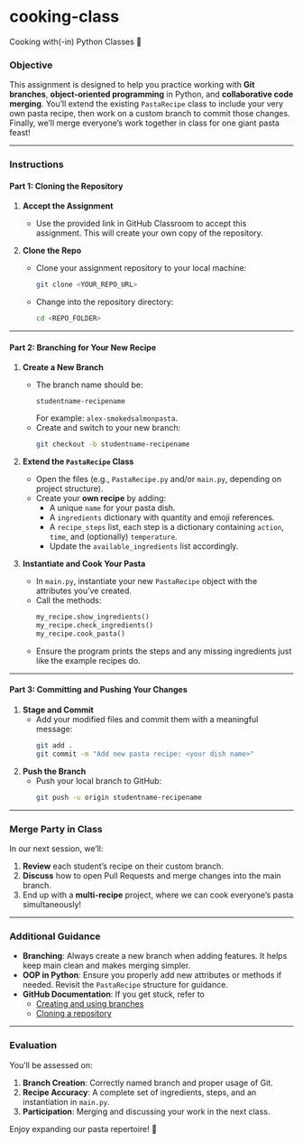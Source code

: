 # cooking-class
Cooking with(-in) Python Classes 🥘

### Objective
This assignment is designed to help you practice working with **Git branches**, **object-oriented programming** in Python, and **collaborative code merging**. You’ll extend the existing `PastaRecipe` class to include your very own pasta recipe, then work on a custom branch to commit those changes. Finally, we’ll merge everyone’s work together in class for one giant pasta feast!

---

### Instructions

#### Part 1: Cloning the Repository
1. **Accept the Assignment**  
   - Use the provided link in GitHub Classroom to accept this assignment. This will create your own copy of the repository.

2. **Clone the Repo**  
   - Clone your assignment repository to your local machine:
     ```bash
     git clone <YOUR_REPO_URL>
     ```
   - Change into the repository directory:
     ```bash
     cd <REPO_FOLDER>
     ```

---

#### Part 2: Branching for Your New Recipe
1. **Create a New Branch**  
   - The branch name should be:  
     ```
     studentname-recipename
     ```  
     For example: `alex-smokedsalmonpasta`.
   - Create and switch to your new branch:
     ```bash
     git checkout -b studentname-recipename
     ```

2. **Extend the `PastaRecipe` Class**  
   - Open the files (e.g., `PastaRecipe.py` and/or `main.py`, depending on project structure).
   - Create your **own recipe** by adding:
     - A unique `name` for your pasta dish.
     - A `ingredients` dictionary with quantity and emoji references.
     - A `recipe_steps` list, each step is a dictionary containing `action`, `time`, and (optionally) `temperature`.
     - Update the `available_ingredients` list accordingly.

3. **Instantiate and Cook Your Pasta**  
   - In `main.py`, instantiate your new `PastaRecipe` object with the attributes you’ve created.
   - Call the methods:  
     ```python
     my_recipe.show_ingredients()
     my_recipe.check_ingredients()
     my_recipe.cook_pasta()
     ```
   - Ensure the program prints the steps and any missing ingredients just like the example recipes do.

---

#### Part 3: Committing and Pushing Your Changes
1. **Stage and Commit**  
   - Add your modified files and commit them with a meaningful message:
     ```bash
     git add .
     git commit -m "Add new pasta recipe: <your dish name>"
     ```
2. **Push the Branch**  
   - Push your local branch to GitHub:
     ```bash
     git push -u origin studentname-recipename
     ```

---

### Merge Party in Class
In our next session, we’ll:
1. **Review** each student’s recipe on their custom branch.
2. **Discuss** how to open Pull Requests and merge changes into the main branch.
3. End up with a **multi-recipe** project, where we can cook everyone’s pasta simultaneously!

---

### Additional Guidance
- **Branching**: Always create a new branch when adding features. It helps keep main clean and makes merging simpler.
- **OOP in Python**: Ensure you properly add new attributes or methods if needed. Revisit the `PastaRecipe` structure for guidance.
- **GitHub Documentation**: If you get stuck, refer to  
  - [Creating and using branches](https://docs.github.com/en/github/collaborating-with-issues-and-pull-requests/about-branches)  
  - [Cloning a repository](https://docs.github.com/en/github/creating-cloning-and-archiving-repositories/cloning-a-repository)

---

### Evaluation
You’ll be assessed on:
1. **Branch Creation**: Correctly named branch and proper usage of Git.
2. **Recipe Accuracy**: A complete set of ingredients, steps, and an instantiation in `main.py`.
3. **Participation**: Merging and discussing your work in the next class.

Enjoy expanding our pasta repertoire! 🍝